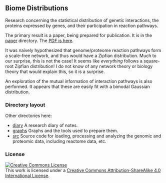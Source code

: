 
Biome Distributions
-------------------
Research concerning the statistical distribution of genetic
interactions, the proteins expressed by genes, and their
participation in reaction pathways.

The primary result is a paper, being prepared for publication.
It is in the [paper](./paper) directory. The
[PDF is here](./paper/biome-distributions.pdf).

It was naively hypothesized that genome/proteome reaction pathways
form a scale-free network, and thus would have a Zipfian distribution.
Much to our surprise, this is not the case! It seems like *everything*
follows a square-root Zipfian distribution! I do not know of any
network theory or biology theory that would explain this, so it is
a surprise.

An exploration of the mutual information of interaction pathways is
also performed. It appears that these are easily fit with a bimodal
Gaussian distribution.

### Directory layout
Other directories here:

* [diary](./diary) A research diary of notes.
* [graphs](./graphs) Graphs and the tools used to prepare them.
* [src](./src) Source code for loading, processing and analyzing
  the genomic and proteomic data, including reactome data, etc.

### License
<a rel="license" href="http://creativecommons.org/licenses/by-sa/4.0/"><img alt="Creative Commons License" style="border-width:0" src="https://i.creativecommons.org/l/by-sa/4.0/88x31.png" /></a><br />This work is licensed under a <a rel="license" href="http://creativecommons.org/licenses/by-sa/4.0/">Creative Commons Attribution-ShareAlike 4.0 International License</a>.
